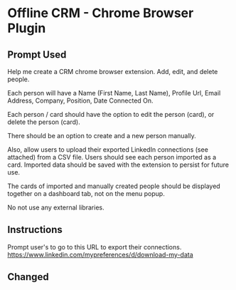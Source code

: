 # Offline CRM - Chrome Browser Plugin

## Prompt Used

Help me create a CRM chrome browser extension. Add, edit, and delete people.

Each person will have a Name (First Name, Last Name), Profile Url, Email Address, Company, Position, Date Connected On.

Each person / card should have the option to edit the person (card), or delete the person (card).

There should be an option to create and a new person manually.

Also, allow users to upload their exported LinkedIn connections (see attached) from a CSV file. Users should see each person imported as a card. Imported data should be saved with the extension to persist for future use.

The cards of imported and manually created people should be displayed together on a dashboard tab, not on the menu popup.

No not use any external libraries.

## Instructions

Prompt user's to go to this URL to export their connections.
https://www.linkedin.com/mypreferences/d/download-my-data


## Changed
